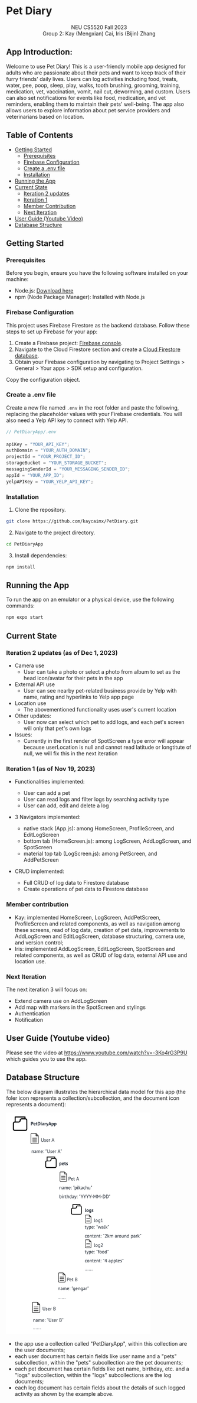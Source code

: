 # Pet Diary

<p style="text-align:center">NEU CS5520 Fall 2023<br>
Group 2: Kay (Mengxian) Cai, Iris (Bijin) Zhang</p>

## App Introduction:

Welcome to use Pet Diary! This is a user-friendly mobile app designed for adults who are passionate about their pets and want to keep track of their furry friends' daily lives. Users can log activities including food, treats, water, pee, poop, sleep, play, walks, tooth brushing, grooming, training, medication, vet, vaccination, vomit, nail cut, deworming, and custom. Users can also set notifications for events like food, medication, and vet reminders, enabling them to maintain their pets' well-being. The app also allows users to explore information about pet service providers and veterinarians based on location.

## Table of Contents

- [Getting Started](#getting-started)
  - [Prerequisites](#prerequisites)
  - [Firebase Configuration](#firebase-configuration)
  - [Create a .env file](#create-a-env-file)
  - [Installation](#installation)
- [Running the App](#running-the-app)
- [Current State](#current-state)
  - [Iteration 2 updates](#iteration-2-updates-as-of-dec-1-2023)
  - [Iteration 1](#iteration-1-as-of-nov-19-2023)
  - [Member Contribution](#member-contribution)
  - [Next Iteration](#next-iteration)
- [User Guide (Youtube Video)](#user-guide-youtube-video)
- [Database Structure](#database-structure)

## Getting Started

### Prerequisites

Before you begin, ensure you have the following software installed on your machine:

- Node.js: [Download here](https://nodejs.org/)
- npm (Node Package Manager): Installed with Node.js

### Firebase Configuration

This project uses Firebase Firestore as the backend database. Follow these steps to set up Firebase for your app:

1. Create a Firebase project: [Firebase console](https://console.firebase.google.com/).
2. Navigate to the Cloud Firestore section and create a [Cloud Firestore database](https://firebase.google.com/docs/firestore/quickstart).
3. Obtain your Firebase configuration by navigating to Project Settings > General > Your apps > SDK setup and configuration.

Copy the configuration object.

### Create a .env file

Create a new file named `.env` in the root folder and paste the following, replacing the placeholder values with your Firebase credentials. You will also need a Yelp API key to connect with Yelp API.

```javascript
// PetDiaryApp/.env

apiKey = "YOUR_API_KEY";
authDomain = "YOUR_AUTH_DOMAIN";
projectId = "YOUR_PROJECT_ID";
storageBucket = "YOUR_STORAGE_BUCKET";
messagingSenderId = "YOUR_MESSAGING_SENDER_ID";
appId = "YOUR_APP_ID";
yelpAPIKey = "YOUR_YELP_API_KEY";
```

### Installation

1. Clone the repository.

```bash
git clone https://github.com/kaycaimx/PetDiary.git
```

2. Navigate to the project directory.

```bash
cd PetDiaryApp
```

3. Install dependencies:

```bash
npm install
```

## Running the App

To run the app on an emulator or a physical device, use the following commands:

```bash
npm expo start
```

## Current State

### Iteration 2 updates (as of Dec 1, 2023)

- Camera use
  - User can take a photo or select a photo from album to set as the head icon/avatar for their pets in the app
- External API use
  - User can see nearby pet-related business provide by Yelp with name, rating and hyperlinks to Yelp app page
- Location use
  - The abovementioned functionality uses user's current location
- Other updates:
  - User now can select which pet to add logs, and each pet's screen will only that pet's own logs
- Issues:
  - Currently in the first render of SpotScreen a type error will appear because userLocation is null and cannot read latitude or longtitute of null, we will fix this in the next iteration

### Iteration 1 (as of Nov 19, 2023)

- Functionalities implemented:

  - User can add a pet
  - User can read logs and filter logs by searching activity type
  - User can add, edit and delete a log

- 3 Navigators implemented:
  - native stack (App.js): among HomeScreen, ProfileScreen, and EditLogScreen
  - bottom tab (HomeScreen.js): among LogScreen, AddLogScreen, and SpotScreen
  - material top tab (LogScreen.js): among PetScreen, and AddPetScreen
- CRUD implemented:
  - Full CRUD of log data to Firestore database
  - Create operations of pet data to Firestore database

### Member contribution

- Kay:
  implemented HomeScreen, LogScreen, AddPetScreen, ProfileScreen and related components, as well as navigation among these screens, read of log data, creation of pet data, improvements to AddLogScreen and EditLogScreen, database structuring, camera use, and version control;
- Iris: implemented AddLogScreen, EditLogScreen, SpotScreen and related components, as well as CRUD of log data, external API use and location use.

### Next Iteration

The next iteration 3 will focus on:

- Extend camera use on AddLogScreen
- Add map with markers in the SpotScreen and stylings
- Authentication
- Notification

## User Guide (Youtube video)

Please see the video at https://www.youtube.com/watch?v=-3Ko4rG3P9U which guides you to use the app.

## Database Structure

The below diagram illustrates the hierarchical data model for this app (the foler icon represents a collection/subcollection, and the document icon represents a document):

![database structure diagram](./PetDiaryApp/assets/database_structure.png)

- the app use a collection called "PetDiaryApp", within this collection are the user documents;
- each user document has certain fields like user name and a "pets" subcollection, within the "pets" subcollection are the pet documents;
- each pet document has certain fields like pet name, birthday, etc. and a "logs" subcollection, within the "logs" subcollections are the log documents;
- each log document has certain fields about the details of such logged activity as shown by the example above.
